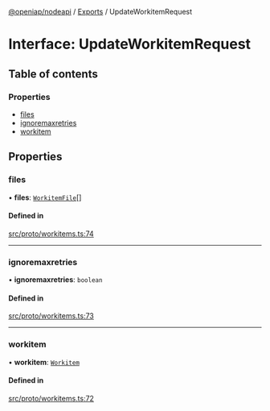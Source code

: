 [@openiap/nodeapi](../README.md) / [Exports](../modules.md) / UpdateWorkitemRequest

# Interface: UpdateWorkitemRequest

## Table of contents

### Properties

- [files](UpdateWorkitemRequest.md#files)
- [ignoremaxretries](UpdateWorkitemRequest.md#ignoremaxretries)
- [workitem](UpdateWorkitemRequest.md#workitem)

## Properties

### files

• **files**: [`WorkitemFile`](../modules.md#workitemfile)[]

#### Defined in

[src/proto/workitems.ts:74](https://github.com/openiap/nodeapi/blob/a159861/src/proto/workitems.ts#L74)

___

### ignoremaxretries

• **ignoremaxretries**: `boolean`

#### Defined in

[src/proto/workitems.ts:73](https://github.com/openiap/nodeapi/blob/a159861/src/proto/workitems.ts#L73)

___

### workitem

• **workitem**: [`Workitem`](../modules.md#workitem)

#### Defined in

[src/proto/workitems.ts:72](https://github.com/openiap/nodeapi/blob/a159861/src/proto/workitems.ts#L72)
